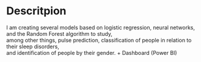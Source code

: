 # Descritpion
I am creating several models based on logistic regression, neural networks, and the Random Forest algorithm to study, \
among other things, pulse prediction, 
classification of people in relation to their sleep disorders,  \
and identification of people by their gender. + Dashboard (Power BI)
